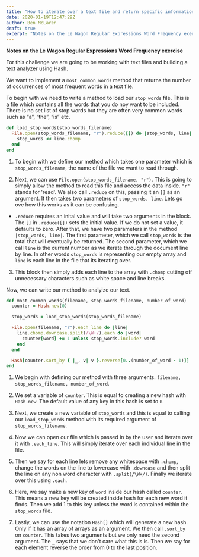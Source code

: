```yaml
---
title: "How to iterate over a text file and return specific information"
date: 2020-01-19T12:47:29Z
author: Ben McLaren
draft: true
excerpt: "Notes on the Le Wagon Regular Expressions Word Frequency exercise"
---
```


**Notes on the Le Wagon Regular Expressions Word Frequency exercise**

For this challenge we are going to be working with text files and building a text analyzer using Hash.

We want to implement a `most_common_words` method that returns the number of occurrences of most frequent words in a text file.

To begin with we need to write a method to load our `stop_words` file. This is a file which contains all the words that you do noy want to be included. There is no set list of stop words but they are often very common words such as “a”, “the”, “is” etc.

```ruby
def load_stop_words(stop_words_filename)
  File.open(stop_words_filename, "r").reduce([]) do |stop_words, line|
    stop_words << line.chomp
  end
end
```
1. To begin with we define our method which takes one parameter which is `stop_words_filename`, the name of the file we want to read through.

2. Next, we can use `File.open(stop_words_filename, "r")`. This is going to simply allow the method to read this file and access the data inside. `"r"` stands for 'read'. We also call `.reduce` on this, passing it an `[]` as an argument. It then takes two parameters of `stop_words, line`. Lets go ove how this works as it can be confusing.

-  `.reduce` requires an inital value and will take two arguments in the block. The `[]` in `.reduce([])` sets the initial value. If we do not set a value, it defaults to zero. After that, we have two parameters in the method `|stop_words, line|`. The first parameter, which we call `stop_words` is the total that will eventually be returned. The second parameter, which we call `line` is the current number as we iterate through the document line by line. In other words `stop_words` is representing our empty array and `line` is each line in the file that its iterating over.

3. This block then simply adds each line to the array with `.chomp` cutting off unnecessary characters such as white space and line breaks.

Now, we can write our method to analyize our text.

```ruby
def most_common_words(filename, stop_words_filename, number_of_word)
  counter = Hash.new(0)

  stop_words = load_stop_words(stop_words_filename)

  File.open(filename, "r").each_line do |line|
    line.chomp.downcase.split(/\W+/).each do |word|
      counter[word] += 1 unless stop_words.include? word
    end
  end

  Hash[counter.sort_by { |_, v| v }.reverse[0..(number_of_word - 1)]]
end
```
1. We begin with defining our method with three arguments. `filename, stop_words_filename, number_of_word`.

2. We set a variable of `counter`. This is equal to creating a new hash with `Hash.new`. The default value of any key in this hash is set to `0`.

3. Next, we create a new variable of `stop_words` and this is equal to calling our `load_stop_words` method with its required argument of `stop_words_filename`.

4. Now we can open our file which is passed in by the user and iterate over it with `.each_line`. This will simply iterate over each individual line in the file.

5. Then we say for each line lets remove any whitespace with `.chomp`, change the words on the line to lowercase with `.downcase` and then split the line on any non word character with `.split(/\W+/)`. Finally we iterate over this using `.each`.

6. Here, we say make a new key of `word` inside our hash called `counter`. This means a new key will be created inside hash for each new word it finds. Then we add 1 to this key unless the word is contained within the `stop_words` file.

7. Lastly, we can use the notation `Hash[]` which will generate a new hash. Only if it has an array of arrays as an argument. We then call `.sort_by` on `counter`. This takes two arguments but we only need the second argument. The `_` says that we don't care what this is is. Then we say for each element reverse the order from 0 to the last position.
